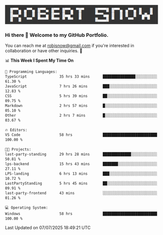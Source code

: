 <img alt="myname" src="assets/name.png" />

### Hi there 👋 Welcome to my GitHub Portfolio.
You can reach me at robjsnow@gmail.com if you're interested in collaboration or have other inquiries.  :briefcase:



<!--START_SECTION:waka-->
📊 **This Week I Spent My Time On** 

```text
💬 Programming Languages: 
TypeScript               35 hrs 33 mins      ███████████████░░░░░░░░░░   61.30 % 
JavaScript               7 hrs 26 mins       ███░░░░░░░░░░░░░░░░░░░░░░   12.83 % 
CSS                      5 hrs 39 mins       ██░░░░░░░░░░░░░░░░░░░░░░░   09.75 % 
Markdown                 2 hrs 57 mins       █░░░░░░░░░░░░░░░░░░░░░░░░   05.10 % 
Other                    2 hrs 7 mins        █░░░░░░░░░░░░░░░░░░░░░░░░   03.67 % 

🔥 Editors: 
VS Code                  58 hrs              █████████████████████████   100.00 % 

🐱‍💻 Projects: 
last-party-standing      29 hrs 28 mins      █████████████░░░░░░░░░░░░   50.81 % 
lps-backend              15 hrs 43 mins      ███████░░░░░░░░░░░░░░░░░░   27.11 % 
LPS-landing              6 hrs 13 mins       ███░░░░░░░░░░░░░░░░░░░░░░   10.72 % 
LastPartyStanding        5 hrs 45 mins       ██░░░░░░░░░░░░░░░░░░░░░░░   09.91 % 
last-party-frontend      43 mins             ░░░░░░░░░░░░░░░░░░░░░░░░░   01.26 % 

💻 Operating System: 
Windows                  58 hrs              █████████████████████████   100.00 % 
```


 Last Updated on 07/07/2025 18:49:21 UTC
<!--END_SECTION:waka-->

<!--
**robjsnow/robjsnow** is a ✨ _special_ ✨ repository because its `README.md` (this file) appears on your GitHub profile.

Here are some ideas to get you started:

- 🔭 I’m currently working on ...
- 🌱 I’m currently learning ...
- 👯 I’m looking to collaborate on ...
- 🤔 I’m looking for help with ...
- 💬 Ask me about ...
- 📫 How to reach me: ...
- 😄 Pronouns: ...
- ⚡ Fun fact: ...
-->

